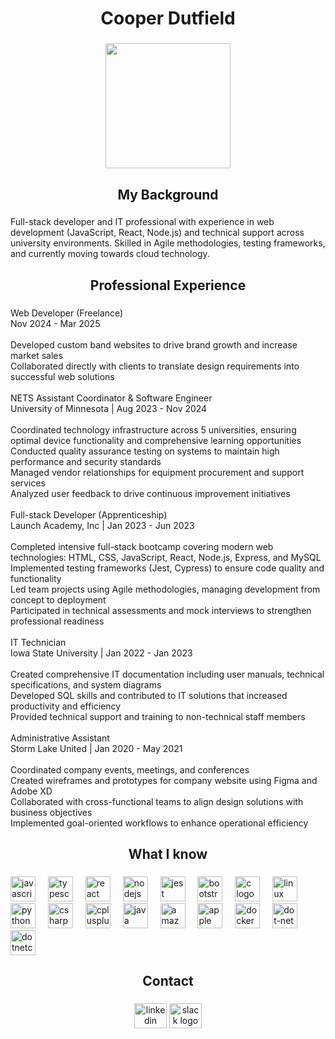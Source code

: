 <h1 align="center">Cooper Dutfield</h1>

###

<div align="center">
  <img height="200" src="https://d1tq3fcx54x7ou.cloudfront.net/uploads/store/tenant_161/image/1586/image/a80467da4a6e0376b28a1696535afa98.gif"  />
</div>

###

<h2 align="center">My Background</h2>

###

<p align="left">Full-stack developer and IT professional with experience in web development (JavaScript, React, Node.js) and technical support across university environments. Skilled in Agile methodologies, testing frameworks, and currently moving towards cloud technology.</p>

###

<h2 align="center">Professional Experience</h2>

###

<p align="left">Web Developer (Freelance)<br>Nov 2024 - Mar 2025<br><br>Developed custom band websites to drive brand growth and increase market sales<br>Collaborated directly with clients to translate design requirements into successful web solutions<br><br>NETS Assistant Coordinator & Software Engineer<br>University of Minnesota | Aug 2023 - Nov 2024<br><br>Coordinated technology infrastructure across 5 universities, ensuring optimal device functionality and comprehensive learning opportunities<br>Conducted quality assurance testing on systems to maintain high performance and security standards<br>Managed vendor relationships for equipment procurement and support services<br>Analyzed user feedback to drive continuous improvement initiatives<br><br>Full-stack Developer (Apprenticeship)<br>Launch Academy, Inc | Jan 2023 - Jun 2023<br><br>Completed intensive full-stack bootcamp covering modern web technologies: HTML, CSS, JavaScript, React, Node.js, Express, and MySQL<br>Implemented testing frameworks (Jest, Cypress) to ensure code quality and functionality<br>Led team projects using Agile methodologies, managing development from concept to deployment<br>Participated in technical assessments and mock interviews to strengthen professional readiness<br><br>IT Technician<br>Iowa State University | Jan 2022 - Jan 2023<br><br>Created comprehensive IT documentation including user manuals, technical specifications, and system diagrams<br>Developed SQL skills and contributed to IT solutions that increased productivity and efficiency<br>Provided technical support and training to non-technical staff members<br><br>Administrative Assistant<br>Storm Lake United | Jan 2020 - May 2021<br><br>Coordinated company events, meetings, and conferences<br>Created wireframes and prototypes for company website using Figma and Adobe XD<br>Collaborated with cross-functional teams to align design solutions with business objectives<br>Implemented goal-oriented workflows to enhance operational efficiency</p>

###

<h2 align="center">What I know</h2>

###

<div align="left">
  <img src="https://cdn.jsdelivr.net/gh/devicons/devicon/icons/javascript/javascript-original.svg" height="40" alt="javascript logo"  />
  <img width="12" />
  <img src="https://cdn.jsdelivr.net/gh/devicons/devicon/icons/typescript/typescript-original.svg" height="40" alt="typescript logo"  />
  <img width="12" />
  <img src="https://cdn.jsdelivr.net/gh/devicons/devicon/icons/react/react-original.svg" height="40" alt="react logo"  />
  <img width="12" />
  <img src="https://cdn.jsdelivr.net/gh/devicons/devicon/icons/nodejs/nodejs-original.svg" height="40" alt="nodejs logo"  />
  <img width="12" />
  <img src="https://cdn.jsdelivr.net/gh/devicons/devicon/icons/jest/jest-plain.svg" height="40" alt="jest logo"  />
  <img width="12" />
  <img src="https://cdn.jsdelivr.net/gh/devicons/devicon/icons/bootstrap/bootstrap-original.svg" height="40" alt="bootstrap logo"  />
  <img width="12" />
  <img src="https://cdn.jsdelivr.net/gh/devicons/devicon/icons/c/c-original.svg" height="40" alt="c logo"  />
  <img width="12" />
  <img src="https://cdn.jsdelivr.net/gh/devicons/devicon/icons/linux/linux-original.svg" height="40" alt="linux logo"  />
  <img width="12" />
  <img src="https://cdn.jsdelivr.net/gh/devicons/devicon/icons/python/python-original.svg" height="40" alt="python logo"  />
  <img width="12" />
  <img src="https://cdn.jsdelivr.net/gh/devicons/devicon/icons/csharp/csharp-original.svg" height="40" alt="csharp logo"  />
  <img width="12" />
  <img src="https://cdn.jsdelivr.net/gh/devicons/devicon/icons/cplusplus/cplusplus-original.svg" height="40" alt="cplusplus logo"  />
  <img width="12" />
  <img src="https://cdn.jsdelivr.net/gh/devicons/devicon/icons/java/java-original.svg" height="40" alt="java logo"  />
  <img width="12" />
  <img src="https://cdn.jsdelivr.net/gh/devicons/devicon/icons/amazonwebservices/amazonwebservices-line-wordmark.svg" height="40" alt="amazonwebservices logo"  />
  <img width="12" />
  <img src="https://cdn.jsdelivr.net/gh/devicons/devicon/icons/apple/apple-original.svg" height="40" alt="apple logo"  />
  <img width="12" />
  <img src="https://cdn.jsdelivr.net/gh/devicons/devicon/icons/docker/docker-original.svg" height="40" alt="docker logo"  />
  <img width="12" />
  <img src="https://cdn.jsdelivr.net/gh/devicons/devicon/icons/dot-net/dot-net-original.svg" height="40" alt="dot-net logo"  />
  <img width="12" />
  <img src="https://cdn.jsdelivr.net/gh/devicons/devicon/icons/dotnetcore/dotnetcore-original.svg" height="40" alt="dotnetcore logo"  />
</div>

###

###

<h2 align="center">Contact</h2>

###

<div align="center">
  <img src="https://raw.githubusercontent.com/maurodesouza/profile-readme-generator/master/src/assets/icons/social/linkedin/default.svg" width="52" height="40" alt="linkedin logo"  />
  <img src="https://raw.githubusercontent.com/maurodesouza/profile-readme-generator/master/src/assets/icons/social/slack/default.svg" width="52" height="40" alt="slack logo"  />
</div>

###
